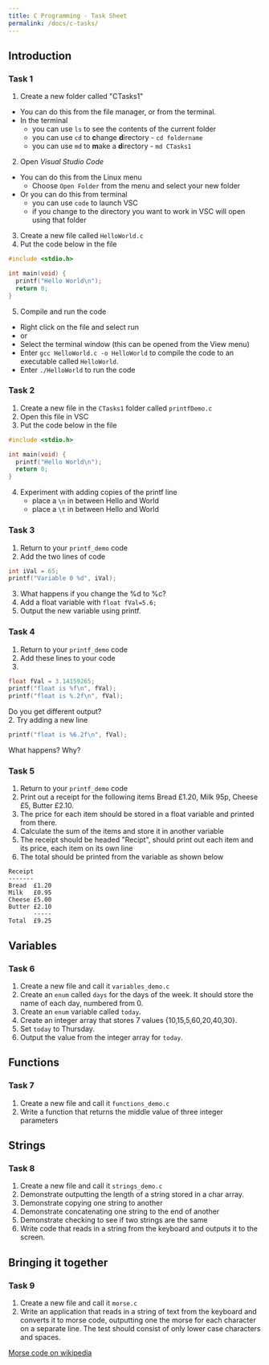 ```yaml
---
title: C Programming - Task Sheet
permalink: /docs/c-tasks/
---
```


## Introduction

### Task 1

1. Create a new folder called "CTasks1"
  *  You can do this from the file manager, or from the terminal. 
  *  In the terminal 
     *  you can use `ls` to see the contents of the current folder
     *  you can use `cd` to **c**hange **d**irectory - `cd foldername`
     *  you can use `md` to **m**ake a **d**irectory - `md CTasks1`
2. Open *Visual Studio Code*
  * You can do this from the Linux menu
    * Choose `Open Folder` from the menu and select your new folder
  * Or you can do this from terminal
    * you can use `code` to launch VSC
    * if you change to the directory you want to work in VSC will open using that folder
3. Create a new file called `HelloWorld.c`
4. Put the code below in the file

```c
#include <stdio.h>

int main(void) {
  printf("Hello World\n");
  return 0;
}
```

5. Compile and run the code
  * Right click on the file and select run
  * or
  * Select the terminal window (this can be opened from the View menu)
  * Enter `gcc HelloWorld.c -o HelloWorld` to compile the code to an executable called `HelloWorld`.
  * Enter `./HelloWorld` to run the code

### Task 2

1. Create a new file in the `CTasks1` folder called `printfDemo.c`
2. Open this file in VSC
3. Put the code below in the file

```c
#include <stdio.h>

int main(void) {
  printf("Hello World\n");
  return 0;
}
```
4. Experiment with adding copies of the printf line
   * place a `\n` in between Hello and World
   * place a `\t` in between Hello and World

### Task 3
1. Return to your `printf_demo` code
2. Add the two lines of code 

```c
int iVal = 65;
printf("Variable 0 %d", iVal);
```

3. What happens if you change the %d to %c?
4. Add a float variable with `float fVal=5.6;`
5. Output the new variable using printf.
   
### Task 4
1. Return to your `printf_demo` code
2. Add these lines to your code
3. 
```c
float fVal = 3.14159265;
printf("float is %f\n", fVal);
printf("float is %.2f\n", fVal);
```

Do you get different output?  
2. Try adding a new line

```c
printf("float is %6.2f\n", fVal);
```

What happens? Why?  

### Task 5

1. Return to your `printf_demo` code
2. Print out a receipt for the following items Bread £1.20, Milk 95p, Cheese £5, Butter £2.10. 
3. The price for each item should be stored in a float variable and printed from there.
4. Calculate the sum of the items and store it in another variable
5. The receipt should be headed "Recipt", should print out each item and its price, each item on its own line
6. The total should be printed from the variable as shown below

```
Receipt
-------
Bread  £1.20
Milk   £0.95
Cheese £5.00
Butter £2.10
       -----
Total  £9.25  
```

## Variables

### Task 6

1. Create a new file and call it `variables_demo.c`
2. Create an `enum` called `days` for the days of the week. It should store the name of each day, numbered from 0.
3. Create an `enum` variable called `today`.
4. Create an integer array that stores 7 values {10,15,5,60,20,40,30}.
5. Set `today` to Thursday.
6. Output the value from the integer array for `today`.

## Functions

### Task 7

1. Create a new file and call it `functions_demo.c`
2. Write a function that returns the middle value of three integer parameters

## Strings

### Task 8

1. Create a new file and call it `strings_demo.c`
2. Demonstrate outputting the length of a string stored in a char array.
3. Demonstrate copying one string to another
4. Demonstrate concatenating one string to the end of another
5. Demonstrate checking to see if two strings are the same
6. Write code that reads in a string from the keyboard and outputs it to the screen.
   
## Bringing it together

### Task 9

1. Create a new file and call it `morse.c`
2. Write an application that reads in a string of text from the keyboard and converts it to morse code, outputting one the morse for each character on a separate line. The test should consist of only lower case characters and spaces.

[Morse code on wikipedia](https://en.wikipedia.org/wiki/Morse_code)  

